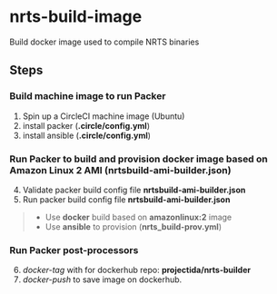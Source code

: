 # nrts-build-image

Build docker image used to compile NRTS binaries

## Steps

### Build machine image to run Packer

1. Spin up a CircleCI machine image (Ubuntu)
2. install packer (**.circle/config.yml**)
3. install ansible (**.circle/config.yml**)

### Run Packer to build and provision docker image based on Amazon Linux 2 AMI (**nrtsbuild-ami-builder.json**)

4. Validate packer build config file **nrtsbuild-ami-builder.json**
5. Run packer build config file **nrtsbuild-ami-builder.json**
>
> - Use **docker** build based on **amazonlinux:2** image
> - Use **ansible** to provision (**nrts_build-prov.yml**)
>
### Run Packer post-processors

6. _docker-tag_ with for dockerhub repo: **projectida/nrts-builder**
7. _docker-push_ to save image on dockerhub.